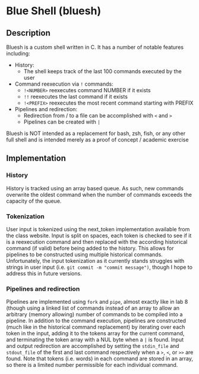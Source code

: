 # Blue Shell (bluesh)

## Description

Bluesh is a custom shell written in C. It has a number of notable features including:

- History:
	- The shell keeps track of the last 100 commands executed by the user
- Command reexecution via `!` commands:
	- `!<NUMBER>` reexecutes command NUMBER if it exists
	- `!!` reexecutes the last command if it exists
	- `!<PREFIX>` reexecutes the most recent command starting with PREFIX
- Pipelines and redirection:
	- Redirection from / to a file can be accomplished with `<` and `>`
	- Pipelines can be created with `|`

Bluesh is NOT intended as a replacement for bash, zsh, fish, or any other full shell and is intended merely as a proof of concept / academic exercise

## Implementation

### History

History is tracked using an array based queue. As such, new commands overwrite the oldest command when the number of commands exceeds the capacity of the queue.

### Tokenization

User input is tokenized using the next_token implementation available from the class website. Input is split on spaces, each token is checked to see if it is a reexecution command and then replaced with the according historical command (if valid) before being added to the history. This allows for pipelines to be constructed using multiple historical commands. Unfortunately, the input tokenization as it currently stands struggles with strings in user input (i.e. `git commit -m "commit message")`, though I hope to address this in future versions.

### Pipelines and redirection

Pipelines are implemented using `fork` and `pipe`, almost exactly like in lab 8 (though using a linked list of commands instead of an array to allow an arbitrary (memory allowing) number of commands to be compiled into a pipeline. In addition to the command execution, pipelines are constructed (much like in the historical command replacement) by iterating over each token in the input, adding it to the tokens array for the current command, and terminating the token array with a NUL byte when a `|` is found. Input and output redirection are accomplished by setting the `stdin_file` and `stdout_file` of the first and last command respectively when a `>`, `<`, or `>>` are found. Note that tokens (i.e. words) in each command are stored in an array, so there is a limited number permissible for each individual command.
